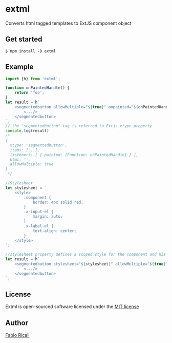# extml
Converts html tagged templates to ExtJS component object

## Get started
```
$ npm install -D extml
```

## Example
```js
import {h} from 'extml';

function onPaintedHandle() {
    return 'foo';
}
let result = h`
    <segmentedbutton allowMultiple="${true}" onpainted="${onPaintedHandle}">
        <.../>
    </segmentedbutton>
`;
// the "segmentedbutton" tag is referred to Extjs xtype property
console.log(result)
/*
{
  xtype: 'segmentedbutton',
  items: [...],
  listeners: [ { painted: [Function: onPaintedHandle] } ],
  html: '',
  allowMultiple: true
}
 */

//Stylesheet 
let stylesheet = `
    <style>
        :component {
            border: 4px solid red;
        }
        .x-input-el {
            margin: auto;
        }
        .x-label-el {
            text-align: center;
        }
    </style>
`;

//stylesheet property defines a scoped style for the component and his children
let result = h`
    <segmentedbutton stylesheet="${stylesheet}" allowMultiple="${true}" onpainted="${onPaintedHandle}">
        <.../>
    </segmentedbutton>
`;
```
## License
Extml is open-sourced software licensed under the <a target="_blank" href="http://opensource.org/licenses/MIT">MIT license</a>

## Author
<a target="_blank" href="http://rica.li">Fabio Ricali</a>